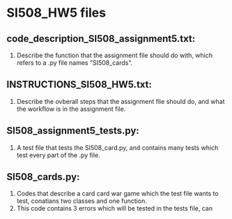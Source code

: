 # SI508_HW5 files #


## code_description_SI508_assignment5.txt:

1. Describe the function that the assignment file should do with, which refers to a .py file names "SI508_cards".
    
## INSTRUCTIONS_SI508_HW5.txt:


1. Describe the ovberall steps that the assignment flie should do, and what the workflow is in the assignment file.

## SI508_assignment5_tests.py:

1. A test file that tests the SI508_card.py, and contains many tests which test every part of the .py file.

## SI508_cards.py:

1. Codes that describe a card card war game which the test file wants to test, conatians two classes and one function.
2. This code contains 3 errors which will be tested in the tests file, can 
